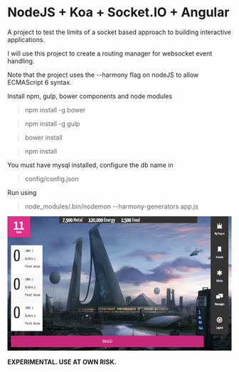 NodeJS + Koa + Socket.IO + Angular
=============================

A project to test the limits of a socket based approach to building interactive applications.

I will use this project to create a routing manager for websocket event handling.

Note that the project uses the --harmony flag on nodeJS to allow ECMAScript 6 syntax.

Install npm, gulp, bower components and node modules

> npm install -g bower

> npm install -g gulp

> bower install

> npm install

You must have mysql installed, configure the db name in

> config/config.json

Run using
> node_modules/.bin/nodemon --harmony-generators app.js


![alt tag](https://raw.githubusercontent.com/nightwolfz/Pax/master/public/assets/preview.png)

**EXPERIMENTAL. USE AT OWN RISK.**
